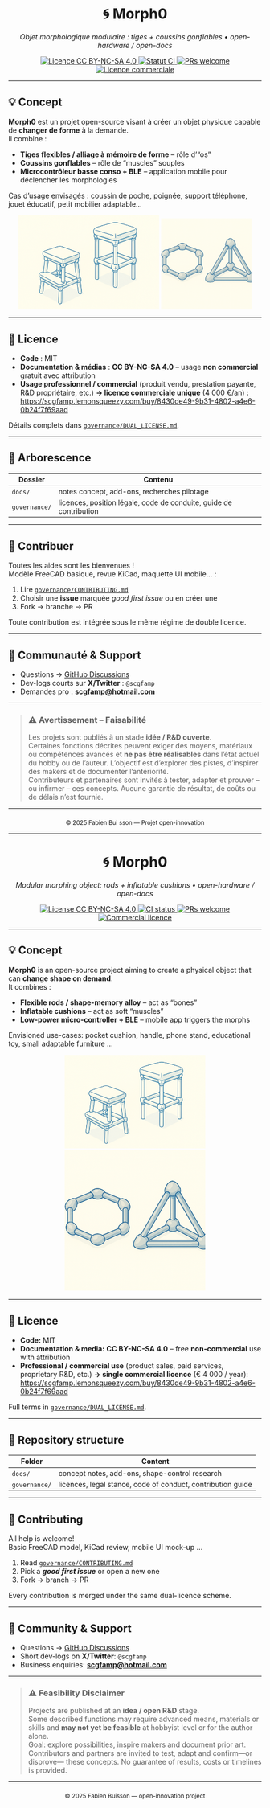 <div align="center">

<h1>🌀 Morph0</h1>
<p><em>Objet morphologique modulaire : tiges + coussins gonflables • open-hardware / open-docs</em></p>

<a href="https://creativecommons.org/licenses/by-nc-sa/4.0/deed.fr">
  <img src="https://img.shields.io/badge/Licence-CC%20BY--NC--SA%204.0-lightgrey.svg" alt="Licence CC BY-NC-SA 4.0">
</a>
<a href="https://github.com/f-buisson/Morph0/actions">
  <img src="https://img.shields.io/github/actions/workflow/status/f-buisson/Morph0/blank.yml?label=CI" alt="Statut CI">
</a>
<a href="https://github.com/f-buisson/Morph0/issues">
  <img src="https://img.shields.io/badge/PRs-bienvenus-brightgreen.svg" alt="PRs welcome">
</a>
<a href="https://scgfamp.lemonsqueezy.com/buy/8430de49-9b31-4802-a4e6-0b24f7f69aad">
  <img src="https://img.shields.io/badge/Licence commerciale-€4 000%20%2F an-orange.svg" alt="Licence commerciale">
</a>

</div>

---

## 💡 Concept

**Morph0** est un projet open-source visant à créer un objet physique capable de **changer de forme** à la demande.  
Il combine :

* **Tiges flexibles / alliage à mémoire de forme** – rôle d’“os”  
* **Coussins gonflables** – rôle de “muscles” souples  
* **Microcontrôleur basse conso + BLE** – application mobile pour déclencher les morphologies

Cas d’usage envisagés : coussin de poche, poignée, support téléphone, jouet éducatif, petit mobilier adaptable…

<p align="center">
  <img src="docs/img/morph0_concept.png" width="280" alt="Croquis conceptuel">
  <img src="docs/img/morph0_concept2.png" width="180" alt="Deuxième concept">
</p>

---

## 🔖 Licence

* **Code** : MIT  
* **Documentation & médias** : **CC BY-NC-SA 4.0** – usage **non commercial** gratuit avec attribution  
* **Usage professionnel / commercial** (produit vendu, prestation payante, R&D propriétaire, etc.) **→ licence commerciale unique** (4 000 €/an) :  
  <https://scgfamp.lemonsqueezy.com/buy/8430de49-9b31-4802-a4e6-0b24f7f69aad>

Détails complets dans [`governance/DUAL_LICENSE.md`](governance/DUAL_LICENSE.md).

---

## 📁 Arborescence

| Dossier | Contenu |
|---------|---------|
| `docs/` | notes concept, add-ons, recherches pilotage |
| `governance/` | licences, position légale, code de conduite, guide de contribution |

---

## 🤝 Contribuer

Toutes les aides sont les bienvenues !  
Modèle FreeCAD basique, revue KiCad, maquette UI mobile… :

1. Lire [`governance/CONTRIBUTING.md`](governance/CONTRIBUTING.md)  
2. Choisir une **issue** marquée _good first issue_ ou en créer une  
3. Fork → branche → PR

Toute contribution est intégrée sous le même régime de double licence.

---

## 💬 Communauté & Support

* Questions → [GitHub Discussions](https://github.com/f-buisson/Morph0/discussions)  
* Dev-logs courts sur **X/Twitter** : `@scgfamp`  
* Demandes pro : **scgfamp@hotmail.com**

---

> ### ⚠️ Avertissement – Faisabilité
> Les projets sont publiés à un stade **idée / R&D ouverte**.  
> Certaines fonctions décrites peuvent exiger des moyens, matériaux ou
> compétences avancés et **ne pas être réalisables** dans l’état actuel du hobby
> ou de l’auteur. L’objectif est d’explorer des pistes, d’inspirer des makers et
> de documenter l’antériorité.  
> Contributeurs et partenaires sont invités à tester, adapter et prouver – ou
> infirmer – ces concepts. Aucune garantie de résultat, de coûts ou de délais
> n’est fournie.

---

<p align="center"><sub>© 2025 Fabien Bui
sson — Projet open-innovation</sub></p>

---

<div align="center">

<h1>🌀 Morph0</h1>
<p><em>Modular morphing object: rods + inflatable cushions • open-hardware / open-docs</em></p>

<a href="https://creativecommons.org/licenses/by-nc-sa/4.0/">
  <img src="https://img.shields.io/badge/License-CC%20BY--NC--SA%204.0-lightgrey.svg" alt="License CC BY-NC-SA 4.0">
</a>
<a href="https://github.com/f-buisson/Morph0/actions">
  <img src="https://img.shields.io/github/actions/workflow/status/f-buisson/Morph0/blank.yml?label=CI" alt="CI status">
</a>
<a href="https://github.com/f-buisson/Morph0/issues">
  <img src="https://img.shields.io/badge/PRs-welcome-brightgreen.svg" alt="PRs welcome">
</a>
<a href="https://scgfamp.lemonsqueezy.com/buy/8430de49-9b31-4802-a4e6-0b24f7f69aad">
  <img src="https://img.shields.io/badge/Commercial%20licence-€4 000%2Fyr-orange.svg" alt="Commercial licence">
</a>

</div>

---

## 💡 Concept

**Morph0** is an open-source project aiming to create a physical object that can **change shape on demand**.  
It combines :

* **Flexible rods / shape-memory alloy** – act as “bones”  
* **Inflatable cushions** – act as soft “muscles”  
* **Low-power micro-controller + BLE** – mobile app triggers the morphs

Envisioned use-cases: pocket cushion, handle, phone stand, educational toy, small adaptable furniture …

<p align="center">
  <img src="docs/img/morph0_concept.png" width="280" alt="Croquis conceptuel">
  <img src="docs/img/morph0_concept2.png" width="280" alt="Deuxième concept">
</p>

---

## 🔖 Licence

* **Code:** MIT  
* **Documentation & media:** **CC BY-NC-SA 4.0** – free **non-commercial** use with attribution  
* **Professional / commercial use** (product sales, paid services, proprietary R&D, etc.) **→ single commercial licence** (€ 4 000 / year):  
  <https://scgfamp.lemonsqueezy.com/buy/8430de49-9b31-4802-a4e6-0b24f7f69aad>

Full terms in [`governance/DUAL_LICENSE.md`](governance/DUAL_LICENSE.md).

---

## 📁 Repository structure

| Folder | Content |
|--------|---------|
| `docs/` | concept notes, add-ons, shape-control research |
| `governance/` | licences, legal stance, code of conduct, contribution guide |

---

## 🤝 Contributing

All help is welcome!  
Basic FreeCAD model, KiCad review, mobile UI mock-up …

1. Read [`governance/CONTRIBUTING.md`](governance/CONTRIBUTING.md)  
2. Pick a **_good first issue_** or open a new one  
3. Fork → branch → PR

Every contribution is merged under the same dual-licence scheme.

---

## 💬 Community & Support

* Questions → [GitHub Discussions](https://github.com/f-buisson/Morph0/discussions)  
* Short dev-logs on **X/Twitter**: `@scgfamp`  
* Business enquiries: **scgfamp@hotmail.com**

---

> ### ⚠️ Feasibility Disclaimer  
> Projects are published at an **idea / open R&D** stage.  
> Some described functions may require advanced means, materials or skills and
> **may not yet be feasible** at hobbyist level or for the author alone.  
> Goal: explore possibilities, inspire makers and document prior art.  
> Contributors and partners are invited to test, adapt and confirm—or disprove—
> these concepts. No guarantee of results, costs or timelines is provided.

---

<p align="center"><sub>© 2025 Fabien Buisson — open-innovation project</sub></p>
